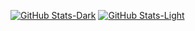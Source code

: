 [![GitHub Stats-Dark](https://gh-readme-profile.vercel.app/api?username=klevcsoo&theme=dark#gh-dark-mode-only)](https://github.com/FajarKim/github-readme-profile#gh-dark-mode-only)
[![GitHub Stats-Light](https://gh-readme-profile.vercel.app/api?username=klevcsoo&theme=default#gh-light-mode-only)](https://github.com/FajarKim/github-readme-profile#gh-light-mode-only)
